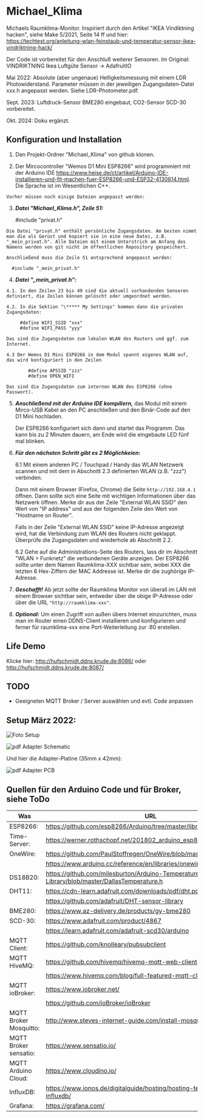 # Michael_Klima

Michaels Raumklima-Monitor. Inspiriert durch den Artikel
"IKEA Vindiktning hacken", siehe Make 5/2021, Seite 14 ff und hier: <https://techtest.org/anleitung-wlan-feinstaub-und-temperatur-sensor-ikea-vindriktning-hack/>

Der Code ist vorbereitet für den Anschluß weiterer Sensoren.
Im Original: VINDRIKTNING Ikea Luftgüte Sensor -> AdafruitIO

Mai 2022: Absolute (aber ungenaue) Helligkeitsmessung mit einem LDR Photowiderstand. Parameter müssen in der jeweiligen Zugangsdaten-Datei xxx.h angepasst werden. Siehe LDR-Photometer.pdf.

Sept. 2023: Luftdruck-Sensor BME280 eingebaut, CO2-Sensor SCD-30 vorbereitet.

Okt. 2024: Doku ergänzt.

## Konfiguration und Installation

  1. Den Projekt-Ordner "Michael_Klima" von github klonen.

  2. Der Mircocontroller "Wemos D1 Mini ESP8266" wird programmiert mit der Arduino IDE <https://www.heise.de/ct/artikel/Arduino-IDE-installieren-und-fit-machen-fuer-ESP8266-und-ESP32-4130814.html>. Die Sprache ist im Wesentlichen C++.

    Vorher müssen noch einige Dateien angepasst werden:

  3. ***Datei "Michael_Klima.h", Zeile 51:***

        #include "privat.h"

    Die Datei "privat.h" enthält persönliche Zugangsdaten. Am besten nimmt man die als Gerüst und kopiert sie in eine neue Datei, z.B. "_mein_privat.h". Alle Dateien mit einem Unterstrich am Anfang des Namens werden von git nicht im öffentlichen Repository gespeichert.

    Anschließend muss die Zeile 51 entsprechend angepasst werden:

      #include "_mein_privat.h"


  4. ***Datei "_mein_privat.h":***

    4.1. In den Zeilen 23 bis 49 sind die aktuell vorhandenden Sensoren definiert, die Zeilen können gelöscht oder umgeordnet werden.

    4.2. In die Sektion "\***** My Settings" kommen dann die privaten Zugangsdaten:

         #define WIFI_SSID "xxx"  
         #define WIFI_PASS "yyy"  

    Das sind die Zugangsdaten zum lokalen WLAN des Routers und ggf. zum Internet.

    4.3 Der Wemos D1 Mini ESP8266 in dem Modul spannt eigenes WLAN auf, das wird konfiguriert in den Zeilen

            #define APSSID "zzz"  
            #define OPEN_WIFI  

    Das sind die Zugangsdaten zum internen WLAN des ESP8266 (ohne Passwort).

5. ***Anschließend mit der Arduino IDE kompiliern,*** das Modul mit einem Mirco-USB Kabel an den PC anschließen und den Binär-Code auf den D1 Mini hochladen.

    Der ESP8266 konfiguriert sich dann und startet das Programm. Das kann bis zu 2 Minuten dauern, am Ende wird die eingebaute LED fünf mal blinken.

6. ***Für den nächsten Schritt gibt es 2 Möglichkeien:***

    6.1 Mit einem anderen PC / Touchpad / Handy das WLAN Netzwerk scannen und mit dem in Abschnitt 2.3 definierten WLAN (z.B. "zzz") verbinden.

      Dann mit einem Browser (Firefox, Chrome) die Seite `http://192.168.4.1` öffnen. Dann sollte sich eine Seite mit wichtigen Informationen über das Netzwerk öffnen. Merke dir aus der Zeile "External WLAN SSID" den Wert von "IP address" und aus der folgenden Zeile den Wert von "Hostname on Router".

      Falls in der Zeile "External WLAN SSID" keine IP-Adresse angezeigt wird, hat die Verbindung zum WLAN des Routers nicht geklappt. Überprüfe die Zugangsdaten und wiederhole ab Abschnitt 2.2.

    6.2 Gehe auf die Administrations-Seite des Routers, lass dir im Abschnitt "WLAN > Funknetz" die verbundenen Geräte anzeigen. Der ESP8266 sollte unter dem Namen Raumklima-XXX sichtbar sein, wobei XXX die letzten 6 Hex-Ziffern der MAC Addresse ist. Merke dir die zughörige IP-Adresse.

7. ***Geschafft!***
  Ab jetzt sollte der Raumklima Monitor von überall im LAN mit einem Browser sichtbar sein, entweder über die obige IP-Adresse oder über die URL `"http://raumklima-xxx"`.

8. ***Optional:***
  Um einen Zugriff von außen übers Internet einzurichten, muss man im Router einen DDNS-Client installieren und konfigurieren und ferner für raumklima-xxx eine Port-Weiterleitung zur <IP-Adresse des Moduls>:80 erstellen.


## Life Demo

Klicke hier: <http://hufschmidt.ddns.krude.de:8086/> oder <http://hufschmidt.ddns.krude.de:8087/>

## TODO

  * Geeigneten MQTT Broker / Server auswählen und evtl. Code anpassen

## Setup März 2022:

![Foto Setup](Klima-Monitor_1.png)

![pdf Adapter Schematic](D1-Mini_Adapter_V4_sch.png "Schaltplan")

Und hier die Adapter-Platine (35mm x 42mm):

![pdf Adapter PCB](D1-Mini_Adapter_V4_brd.png "Platine")

## Quellen für den Arduino Code und für Broker, siehe ToDo
|Was     |URL|
|--------|------------------------------------------------------------------------|
|ESP8266:|<https://github.com/esp8266/Arduino/tree/master/libraries/ESP8266WiFi/>|
|Time-Server:|<https://werner.rothschopf.net/201802_arduino_esp8266_ntp.htm>|
|OneWire:|<https://github.com/PaulStoffregen/OneWire/blob/master/OneWire.h>|
|        |<https://www.arduino.cc/reference/en/libraries/onewire/>|
|DS18B20:|<https://github.com/milesburton/Arduino-Temperature-Control-Library/blob/master/DallasTemperature.h>|
|DHT11:  |<https://cdn-learn.adafruit.com/downloads/pdf/dht.pdf>|
|        |<https://github.com/adafruit/DHT-sensor-library>|
|BME280: |<https://www.az-delivery.de/products/gy-bme280>|
|SCD-30: |<https://www.adafruit.com/product/4867>|
|        |<https://learn.adafruit.com/adafruit-scd30/arduino>|
|MQTT Client:|<https://github.com/knolleary/pubsubclient>|
|MQTT HiveMQ:| <https://github.com/hivemq/hivemq-mqtt-web-client>|
| |<https://www.hivemq.com/blog/full-featured-mqtt-client-browser/>|
|MQTT ioBroker:|<https://www.iobroker.net/>|
| |<https://github.com/ioBroker/ioBroker>|
|MQTT Broker Mosquitto:|<http://www.steves-internet-guide.com/install-mosquitto-linux/>|
|MQTT Broker sensatio:|<https://www.sensatio.io/>|
|MQTT Arduino Cloud:|<https://www.cloudino.io/>|
|InfluxDB:|<https://www.ionos.de/digitalguide/hosting/hosting-technik/was-ist-influxdb/>|
|Grafana: |<https://grafana.com/>|


